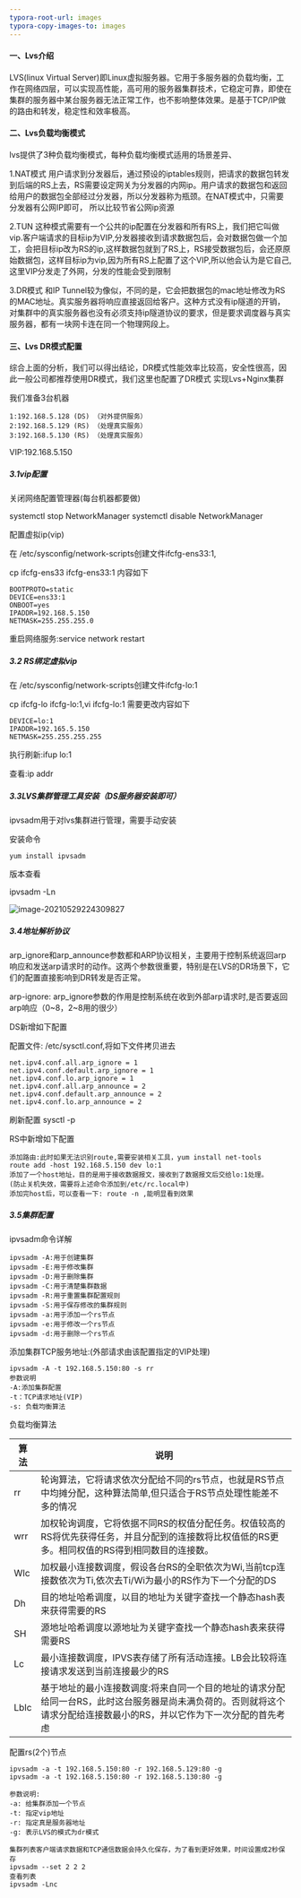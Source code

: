 ```yaml
---
typora-root-url: images
typora-copy-images-to: images
---
```


#### 一、Lvs介绍

LVS(linux Virtual Server)即Linux虚拟服务器。它用于多服务器的负载均衡，工作在网络四层，可以实现高性能，高可用的服务器集群技术，它稳定可靠，即使在集群的服务器中某台服务器无法正常工作，也不影响整体效果。是基于TCP/IP做的路由和转发，稳定性和效率极高。

#### 二、Lvs负载均衡模式

lvs提供了3种负载均衡模式，每种负载均衡模式适用的场景差异、

1.NAT模式
用户请求到分发器后，通过预设的iptables规则，把请求的数据包转发到后端的RS上去，RS需要设定网关为分发器的内网ip。用户请求的数据包和返回给用户的数据包全部经过分发器，所以分发器称为瓶颈。在NAT模式中，只需要分发器有公网IP即可，
所以比较节省公网ip资源

2.TUN
这种模式需要有一个公共的ip配置在分发器和所有RS上，我们把它叫做vip.客户端请求的目标ip为VIP,分发器接收到请求数据包后，会对数据包做一个加工，会把目标ip改为RS的ip,这样数据包就到了RS上，RS接受数据包后，会还原原始数据包，这样目标ip为vip,因为所有RS上配置了这个VIP,所以他会认为是它自己,这里VIP分发走了外网，分发的性能会受到限制

3.DR模式
和IP Tunnel较为像似，不同的是，它会把数据包的mac地址修改为RS的MAC地址。真实服务器将响应直接返回给客户。这种方式没有ip隧道的开销，对集群中的真实服务器也没有必须支持ip隧道协议的要求，但是要求调度器与真实服务器，都有一块网卡连在同一个物理网段上。

#### 三、Lvs DR模式配置

综合上面的分析，我们可以得出结论，DR模式性能效率比较高，安全性很高，因此一般公司都推荐使用DR模式，我们这里也配置了DR模式
实现Lvs+Nginx集群

我们准备3台机器

```
1:192.168.5.128 (DS) （对外提供服务）
2:192.168.5.129 (RS) （处理真实服务）
3:192.168.5.130 (RS) （处理真实服务）
```

VIP:192.168.5.150

##### 3.1vip配置

关闭网络配置管理器(每台机器都要做)

systemctl stop NetworkManager
systemctl disable NetworkManager

配置虚拟ip(vip)

在 /etc/sysconfig/network-scripts创建文件ifcfg-ens33:1,

cp ifcfg-ens33 ifcfg-ens33:1 内容如下

```
BOOTPROTO=static
DEVICE=ens33:1
ONBOOT=yes
IPADDR=192.168.5.150
NETMASK=255.255.255.0
```

重启网络服务:service network restart

##### 3.2 RS绑定虚拟vip

在 /etc/sysconfig/network-scripts创建文件ifcfg-lo:1

cp ifcfg-lo ifcfg-lo:1,vi ifcfg-lo:1 需要更改内容如下

```
DEVICE=lo:1
IPADDR=192.165.5.150
NETMASK=255.255.255.255
```

执行刷新:ifup lo:1

查看:ip addr

##### 3.3LVS集群管理工具安装（DS服务器安装即可）

ipvsadm用于对lvs集群进行管理，需要手动安装

安装命令

```
yum install ipvsadm
```

版本查看

ipvsadm -Ln

![image-20210529224309827](C:\Users\Administrator\AppData\Roaming\Typora\typora-user-images\image-20210529224309827.png)

##### 3.4地址解析协议

arp_ignore和arp_announce参数都和ARP协议相关，主要用于控制系统返回arp响应和发送arp请求时的动作。这两个参数很重要，特别是在LVS的DR场景下，它们的配置直接影响到DR转发是否正常。

arp-ignore: arp_ignore参数的作用是控制系统在收到外部arp请求时,是否要返回arp响应（0~8，2~8用的很少）

DS新增如下配置

配置文件: /etc/sysctl.conf,将如下文件拷贝进去

```
net.ipv4.conf.all.arp_ignore = 1
net.ipv4.conf.default.arp_ignore = 1
net.ipv4.conf.lo.arp_ignore = 1
net.ipv4.conf.all.arp_announce = 2
net.ipv4.conf.default.arp_announce = 2
net.ipv4.conf.lo.arp_announce = 2
```

刷新配置
sysctl -p

RS中新增如下配置

```
添加路由:此时如果无法识别route,需要安装相关工具，yum install net-tools
route add -host 192.168.5.150 dev lo:1
添加了一个host地址，目的是用于接收数据报文，接收到了数据报文后交给lo:1处理。
(防止关机失效，需要将上述命令添加到/etc/rc.local中)
添加完host后，可以查看一下: route -n ,能明显看到效果
```

##### 3.5集群配置

ipvsadm命令详解

```
ipvsadm -A:用于创建集群
ipvsadm -E:用于修改集群
ipvsadm -D:用于删除集群
ipvsadm -C:用于清楚集群数据
ipvsadm -R:用于重置集群配置规则
ipvsadm -S:用于保存修改的集群规则
ipvsadm -a:用于添加一个rs节点
ipvsadm -e:用于修改一个rs节点
ipvsadm -d:用于删除一个rs节点
```

添加集群TCP服务地址:(外部请求由该配置指定的VIP处理)

```
ipvsadm -A -t 192.168.5.150:80 -s rr
参数说明
-A:添加集群配置
-t：TCP请求地址(VIP)
-s: 负载均衡算法
```

负载均衡算法

| 算法 | 说明                                                         |
| ---- | ------------------------------------------------------------ |
| rr   | 轮询算法，它将请求依次分配给不同的rs节点，也就是RS节点中均摊分配，这种算法简单,但只适合于RS节点处理性能差不多的情况 |
| wrr  | 加权轮询调度，它将依据不同RS的权值分配任务。权值较高的RS将优先获得任务，并且分配到的连接数将比权值低的RS更多。相同权值的RS得到相同数目的连接数。 |
| Wlc  | 加权最小连接数调度，假设各台RS的全职依次为Wi,当前tcp连接数依次为Ti,依次去Ti/Wi为最小的RS作为下一个分配的DS |
| Dh   | 目的地址哈希调度，以目的地址为关键字查找一个静态hash表来获得需要的RS |
| SH   | 源地址哈希调度以源地址为关键字查找一个静态hash表来获得需要RS |
| Lc   | 最小连接数调度，IPVS表存储了所有活动连接。LB会比较将连接请求发送到当前连接最少的RS |
| Lblc | 基于地址的最小连接数调度:将来自同一个目的地址的请求分配给同一台RS，此时这台服务器是尚未满负荷的。否则就将这个请求分配给连接数最小的RS，并以它作为下一次分配的首先考虑 |

配置rs(2个)节点

```
ipvsadm -a -t 192.168.5.150:80 -r 192.168.5.129:80 -g
ipvsadm -a -t 192.168.5.150:80 -r 192.168.5.130:80 -g

参数说明:
-a: 给集群添加一个节点
-t: 指定vip地址
-r: 指定真是服务器地址
-g: 表示LVS的模式为dr模式

集群列表客户端请求数据和TCP通信数据会持久化保存，为了看到更好效果，时间设置成2秒保存
ipvsadm --set 2 2 2
查看列表
ipvsadm -Lnc
```

